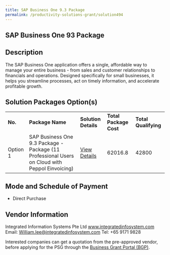 ```yaml
---
title: SAP Business One 9.3 Package
permalink: /productivity-solutions-grant/solution494
---
```


## SAP Business One 93 Package

## Description

The SAP Business One application offers a single, affordable way to manage your entire business - from sales and customer relationships to financials and operations. Designed specifically for small businesses, it helps you streamline processes, act on timely information, and accelerate profitable growth.

## Solution Packages Option(s)

<table>
<tr>
<td><b>No.</b></td>
<td><b>Package Name</b></td>
<td><b>Solution Details</b></td>
<td><b>Total Package Cost</b></td>
<td><b>Total Qualifying</b></td>
</tr>
<tr>
<td>Option 1</td>
<td>SAP Business One 9.3 Package -  Package (11 Professional Users on
Cloud with Peppol Einvoicing)</td>
<td><a href='https://www.gobusiness.gov.sg/images/psg/DesensitisedIntegratedInfoSystemsAnnex3CRwef12August2021-_Part_5.pdf'>View Details</a></td>
<td>62016.8</td>
<td>42800</td>
</tr>
</table>

## Mode and Schedule of Payment

 - Direct Purchase

## Vendor Information

 Integrated Information Systems Pte Ltd
www.integratedinfosystem.com
Email: William.lee@integratedinfosystem.com
Tel: +65 9171 9828

Interested companies can get a quotation from the pre-approved vendor, before applying for the PSG through the <a href='https://www.businessgrants.gov.sg/'>Business Grant Portal (BGP)</a>.
